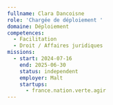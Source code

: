 ```yaml
---
fullname: Clara Dancoisne
role: 'Chargée de déploiement '
domaine: Déploiement
competences:
  - Facilitation
  - Droit / Affaires juridiques
missions:
  - start: 2024-07-16
    end: 2025-06-30
    status: independent
    employer: Malt
    startups:
      - france.nation.verte.agir
---
```


